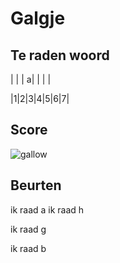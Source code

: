 # Galgje

## Te raden woord

| | | a| | | |

|1|2|3|4|5|6|7|

## Score
![gallow](./images/3.png)

## Beurten
ik raad a
ik raad h

ik raad g

ik raad b
